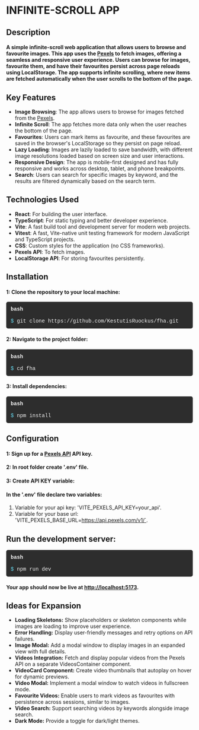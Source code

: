 # INFINITE-SCROLL APP

## Description

#### A simple **infinite-scroll** web application that allows users to browse and favourite images. This app uses the [Pexels](https://www.pexels.com/) to fetch images, offering a seamless and responsive user experience. Users can browse for images, favourite them, and have their favourites persist across page reloads using **LocalStorage**. The app supports infinite scrolling, where new items are fetched automatically when the user scrolls to the bottom of the page.

## Key Features

- **Image Browsing**: The app allows users to browse for images fetched from the [Pexels](https://www.pexels.com/).
- **Infinite Scroll**: The app fetches more data only when the user reaches the bottom of the page.
- **Favourites**: Users can mark items as favourite, and these favourites are saved in the browser's LocalStorage so they persist on page reload.
- **Lazy Loading**: Images are lazily loaded to save bandwidth, with different image resolutions loaded based on screen size and user interactions.
- **Responsive Design**: The app is mobile-first designed and has fully responsive and works across desktop, tablet, and phone breakpoints.
- **Search**: Users can search for specific images by keyword, and the results are filtered dynamically based on the search term.

## Technologies Used

- **React**: For building the user interface.
- **TypeScript**: For static typing and better developer experience.
- **Vite**: A fast build tool and development server for modern web projects.
- **Vitest**: A fast, Vite-native unit testing framework for modern JavaScript and TypeScript projects.
- **CSS**: Custom styles for the application (no CSS frameworks).
- **Pexels API**: To fetch images.
- **LocalStorage API**: For storing favourites persistently.

## Installation

#### 1: Clone the repository to your local machine:

<div style="border: 2px solid #333; border-radius: 5px; padding: 10px; background-color: #2d2d2d; color: #f1f1f1; font-family: 'Courier New', Courier, monospace;">
  <span style="color: #f4f4f4; font-weight: bold;">bash</span><br>
  <br>
  <span style="color: #66d9ef;">$</span> git clone https://github.com/KestutisRuockus/fha.git<br>
</div>

#### 2: Navigate to the project folder:

<div style="border: 2px solid #333; border-radius: 5px; padding: 10px; background-color: #2d2d2d; color: #f1f1f1; font-family: 'Courier New', Courier, monospace;">
  <span style="color: #f4f4f4; font-weight: bold;">bash</span><br>
  <br>
  <span style="color: #66d9ef;">$</span> cd fha<br>
</div>

#### 3: Install dependencies:

<div style="border: 2px solid #333; border-radius: 5px; padding: 10px; background-color: #2d2d2d; color: #f1f1f1; font-family: 'Courier New', Courier, monospace;">
  <span style="color: #f4f4f4; font-weight: bold;">bash</span><br>
  <br>
  <span style="color: #66d9ef;">$</span> npm install<br>
</div>

## Configuration

#### 1: Sign up for a [Pexels API](https://www.pexels.com/api/) API key.

#### 2: In root folder create '.env' file.

#### 3: Create API KEY variable:

#### In the '.env' file declare two variables:

1. Variable for your api key: 'VITE_PEXELS_API_KEY=your_api'.
2. Variable for your base url: 'VITE_PEXELS_BASE_URL=https://api.pexels.com/v1/`.

## Run the development server:

<div style="border: 2px solid #333; border-radius: 5px; padding: 10px; background-color: #2d2d2d; color: #f1f1f1; font-family: 'Courier New', Courier, monospace;"> <span style="color: #f4f4f4; font-weight: bold;">bash</span><br> <br> <span style="color: #66d9ef;">$</span> npm run dev<br> </div>

#### Your app should now be live at [http://localhost:5173](http://localhost:5173).

## Ideas for Expansion

- **Loading Skeletons:** Show placeholders or skeleton components while images are loading to improve user experience.
- **Error Handling:** Display user-friendly messages and retry options on API failures.
- **Image Modal:** Add a modal window to display images in an expanded view with full details.
- **Videos Integration:** Fetch and display popular videos from the Pexels API on a separate VideosContainer component.
- **VideoCard Component:** Create video thumbnails that autoplay on hover for dynamic previews.
- **Video Modal:** Implement a modal window to watch videos in fullscreen mode.
- **Favourite Videos:** Enable users to mark videos as favourites with persistence across sessions, similar to images.
- **Video Search:** Support searching videos by keywords alongside image search.
- **Dark Mode:** Provide a toggle for dark/light themes.
